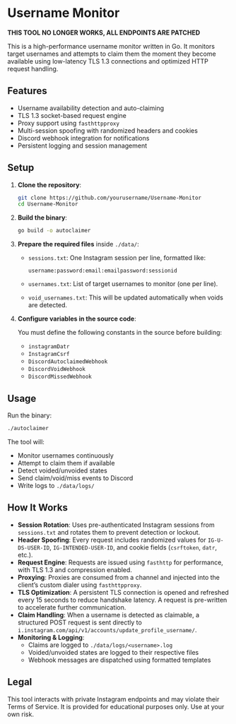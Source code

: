 # Username Monitor


**THIS TOOL NO LONGER WORKS, ALL ENDPOINTS ARE PATCHED**

This is a high-performance username monitor written in Go. It monitors target usernames and attempts to claim them the moment they become available using low-latency TLS 1.3 connections and optimized HTTP request handling.

## Features

- Username availability detection and auto-claiming  
- TLS 1.3 socket-based request engine  
- Proxy support using `fasthttpproxy`  
- Multi-session spoofing with randomized headers and cookies  
- Discord webhook integration for notifications  
- Persistent logging and session management  

## Setup

1. **Clone the repository**:
   ```bash
   git clone https://github.com/yourusername/Username-Monitor
   cd Username-Monitor
   ```

2. **Build the binary**:
   ```bash
   go build -o autoclaimer
   ```

3. **Prepare the required files** inside `./data/`:

   - `sessions.txt`: One Instagram session per line, formatted like:
     ```
     username:password:email:emailpassword:sessionid
     ```

   - `usernames.txt`: List of target usernames to monitor (one per line).

   - `void_usernames.txt`: This will be updated automatically when voids are detected.

4. **Configure variables in the source code**:

   You must define the following constants in the source before building:
   - `instagramDatr`  
   - `InstagramCsrf`  
   - `DiscordAutoclaimedWebhook`  
   - `DiscordVoidWebhook`  
   - `DiscordMissedWebhook`

## Usage

Run the binary:
```bash
./autoclaimer
```

The tool will:

- Monitor usernames continuously  
- Attempt to claim them if available  
- Detect voided/unvoided states  
- Send claim/void/miss events to Discord  
- Write logs to `./data/logs/`

## How It Works

- **Session Rotation**: Uses pre-authenticated Instagram sessions from `sessions.txt` and rotates them to prevent detection or lockout.
- **Header Spoofing**: Every request includes randomized values for `IG-U-DS-USER-ID`, `IG-INTENDED-USER-ID`, and cookie fields (`csrftoken`, `datr`, etc.).
- **Request Engine**: Requests are issued using `fasthttp` for performance, with TLS 1.3 and compression enabled.
- **Proxying**: Proxies are consumed from a channel and injected into the client’s custom dialer using `fasthttpproxy`.
- **TLS Optimization**: A persistent TLS connection is opened and refreshed every 15 seconds to reduce handshake latency. A request is pre-written to accelerate further communication.
- **Claim Handling**: When a username is detected as claimable, a structured POST request is sent directly to `i.instagram.com/api/v1/accounts/update_profile_username/`.
- **Monitoring & Logging**:
  - Claims are logged to `./data/logs/<username>.log`
  - Voided/unvoided states are logged to their respective files
  - Webhook messages are dispatched using formatted templates

## Legal

This tool interacts with private Instagram endpoints and may violate their Terms of Service. It is provided for educational purposes only. Use at your own risk.
